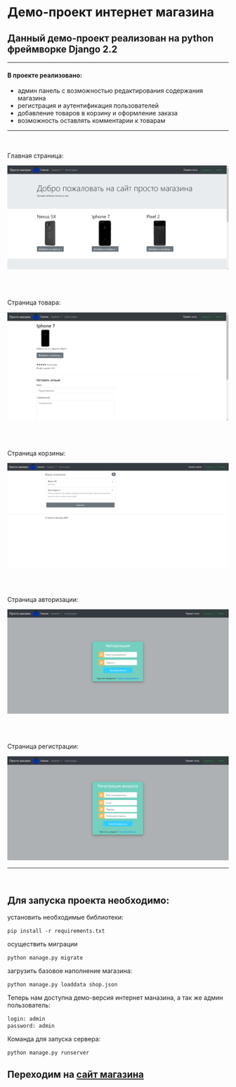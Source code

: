 # Демо-проект интернет магазина

## Данный демо-проект реализован на python фреймворке Django 2.2
<hr>

#### В проекте реализовано:
* админ панель с возможностью редактирования содержания магазина
* регистрация и аутентификация пользователей
* добавление товаров в корзину и оформление заказа
* возможность оставлять комментарии к товарам
<hr><br><br>
Главная страница:

![Иллюстрация к проекту](https://github.com/tihon49/Shop_DEMO/blob/master/media/main_page.png)

<br><br>

Страница товара:

![Иллюстрация к проекту](https://github.com/tihon49/Shop_DEMO/blob/master/media/item.png)

<br><br>

Страница корзины:

![Иллюстрация к проекту](https://github.com/tihon49/Shop_DEMO/blob/master/media/cart.png)

<br><br>

Страница авторизации:

![Иллюстрация к проекту](https://github.com/tihon49/Shop_DEMO/blob/master/media/login.png)

<br><br>

Страница регистрации:

![Иллюстрация к проекту](https://github.com/tihon49/Shop_DEMO/blob/master/media/register.png)

<hr><br>

## Для запуска проекта необходимо:

установить необходимые библиотеки:
```commandline
pip install -r requirements.txt
```

осуществить миграции
```commandline
python manage.py migrate
```

загрузить базовое наполнение магазина:
```commandline
python manage.py loaddata shop.json
```

Теперь нам доступна демо-версия интернет маназина, а так же админ пользователь:
```commandline
login: admin
password: admin
```

Команда для запуска сервера:
```commandline
python manage.py runserver
```

## Переходим на [сайт магазина](http://127.0.0.1:8000/)

